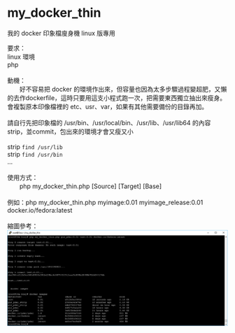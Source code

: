 # my_docker_thin
我的 docker 印象檔廋身機 linux 版專用

要求：<br>
   linux 環境<br>
   php<br>
<br>
動機：<br>
　　好不容易把 docker 的環境作出來，但容量也因為太多步驟過程變超肥，又懶的去作dockerfile，這時只要用這支小程式跑一次，把需要東西獨立抽出來瘦身。
   會複製原本印像檔裡的 etc、usr、var，如果有其他需要備份的目錄再加。<br>
   <br>
   請自行先把印象檔的 /usr/bin、/usr/local/bin、/usr/lib、/usr/lib64 的內容 strip，並commit，包出來的環境才會又瘦又小<br>
   <br>
   strip `find /usr/lib`<br>
   strip `find /usr/bin`<br>
   ...<br>
  <br>
使用方式：<br>
　　php my_docker_thin.php [Source] [Target] [Base]<br>
  <br>
   例如：php my_docker_thin.php myimage:0.01 myimage_release:0.01 docker.io/fedora:latest<br>
<br>
縮圖參考：<br>
  <img src="screenshot/screenshot_01.png">   
   
